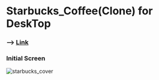 # Starbucks_Coffee(Clone) for DeskTop

### --> [Link](https://www.juni-official.com/starbucks)

### Initial Screen

![starbucks_cover](https://user-images.githubusercontent.com/38034518/121363276-c3e53d00-c971-11eb-8223-e181250da1fd.png)
